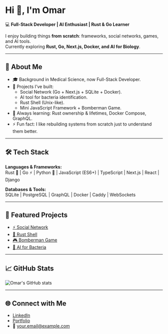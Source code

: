 # Hi 👋, I'm Omar

💻 **Full-Stack Developer | AI Enthusiast | Rust & Go Learner**  

I enjoy building things **from scratch**: frameworks, social networks, games, and AI tools.  
Currently exploring **Rust, Go, Next.js, Docker, and AI for Biology**.

---

## 🚀 About Me
- 🎓 Background in Medical Science, now Full-Stack Developer.  
- 🔭 Projects I’ve built:  
  - Social Network (Go + Next.js + SQLite + Docker).  
  - AI tool for bacteria identification.  
  - Rust Shell (Unix-like).  
  - Mini JavaScript Framework + Bomberman Game.  
- 🌱 Always learning: Rust ownership & lifetimes, Docker Compose, GraphQL.  
- ⚡ Fun fact: I like rebuilding systems from scratch just to understand them better.  

---

## 🛠️ Tech Stack
**Languages & Frameworks:**  
Rust 🦀 | Go ⚡ | Python 🐍 | JavaScript (ES6+) | TypeScript | Next.js | React | Django  

**Databases & Tools:**  
SQLite | PostgreSQL | GraphQL | Docker | Caddy | WebSockets  

---

## 📌 Featured Projects
- [⚡ Social Network](https://github.com/yourusername/social-network)  
- [🦀 Rust Shell](https://github.com/yourusername/rust-shell)  
- [🎮 Bomberman Game](https://github.com/yourusername/bomberman)  
- [🧪 AI for Bacteria](https://github.com/yourusername/ai-bacteria)  

---

## 📈 GitHub Stats
![Omar's GitHub stats](https://github-readme-stats.vercel.app/api?username=yourusername&show_icons=true&theme=tokyonight)

---

## 🌐 Connect with Me
- [LinkedIn](https://linkedin.com/in/yourusername)  
- [Portfolio](https://yourwebsite.com)  
- 📧 your.email@example.com  
